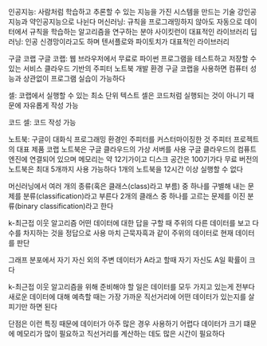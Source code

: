 인공지능: 사람처럼 학습하고 추론할 수 있는 지능을 가진 시스템을 만드는 기술 강인공지능과 약인공지능으로 나뉜다
머신러닝: 규칙을 프로그래밍하지 않아도 자동으로 데이터에서 규칙을 학습하는 알고리즘을 연구하는 분야 사이킷런이 대표적인 라이브러리
딥러닝: 인공 신경망이라고도 하며 텐서플로와 파이토치가 대표적인 라이브러리

구글 코랩
구글 코랩: 웹 브라우저에서 무료로 파이썬 프로그램을 테스트하고 저장할 수 있는 서비스 
클라우드 기반의 주피터 노트북 개발 환경
구글 코랩을 사용하면 컴퓨터 성능과 상관없이 프로그램 실습이 가능하다

셀: 코랩에서 실행할 수 있는 최소 단위
텍스트 셀은 코드처럼 실행되는 것이 아니기 때문에 자유롭게 작성 가능

코드 셀: 코드 작성 가능

노트북: 구글이 대화식 프로그래밍 환경인 주피터를 커스터마이징한 것
주피터 프로젝트의 대표 제품
코랩 노트북은 구글 클라우드의 가상 서버를 사용 구글 클라우드의 컴퓨트 엔진에 연결되어 있으며 메모리는 약 12기가이고 디스크 공간은 100기가다
무료 버전의 노트북은 최대 5개까지 사용 가능하다
1개의 노트북을 12시간 이상 실행할 수 없다

머신러닝에서 여러 개의 종류(혹은 클래스(class)라고 부름) 중 하나를 구별해 내는 문제를 분류(classification)라고 부른다
2개의 클래스 중 하나를 고르는 문제를 이진 분류(binary classification)라고 한다

k-최근접 이웃 알고리즘
어떤 데이터에 대한 답을 구할 때 주위의 다른 데이터를 보고 다수를 차지하는 것을 정답으로 사용
마치 근묵자흑과 같이 주위의 데이터로 현재 데이터를 판단

그래프 분포에서 자기 자신 외의 주변 데이터가 A라고 할때 자기 자신도 A일 확률이 크다

k-최근접 이웃 알고리즘을 위해 준비해야 할 일은 데이터를 모두 가지고 있는게 전부다
새로운 데이터에 대해 예측할 때는 가장 가까운 직선거리에 어떤 데이터가 있는지를 살피기만 하면 된다

단점은 이런 특징 때문에 데이터가 아주 많은 경우 사용하기 어렵다 
데이터가 크기 떄문에 메모리가 많이 필요하고 직선거리를 계산하는 데도 많은 시간이 필요하다

